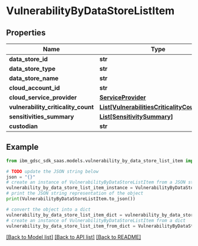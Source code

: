 # VulnerabilityByDataStoreListItem


## Properties

Name | Type | Description | Notes
------------ | ------------- | ------------- | -------------
**data_store_id** | **str** |  | 
**data_store_type** | **str** |  | 
**data_store_name** | **str** |  | 
**cloud_account_id** | **str** |  | 
**cloud_service_provider** | [**ServiceProvider**](ServiceProvider.md) |  | 
**vulnerability_criticality_count** | [**List[VulnerabilitiesCriticalityCountInner]**](VulnerabilitiesCriticalityCountInner.md) |  | 
**sensitivities_summary** | [**List[SensitivitySummary]**](SensitivitySummary.md) |  | 
**custodian** | **str** |  | [optional] 

## Example

```python
from ibm_gdsc_sdk_saas.models.vulnerability_by_data_store_list_item import VulnerabilityByDataStoreListItem

# TODO update the JSON string below
json = "{}"
# create an instance of VulnerabilityByDataStoreListItem from a JSON string
vulnerability_by_data_store_list_item_instance = VulnerabilityByDataStoreListItem.from_json(json)
# print the JSON string representation of the object
print(VulnerabilityByDataStoreListItem.to_json())

# convert the object into a dict
vulnerability_by_data_store_list_item_dict = vulnerability_by_data_store_list_item_instance.to_dict()
# create an instance of VulnerabilityByDataStoreListItem from a dict
vulnerability_by_data_store_list_item_from_dict = VulnerabilityByDataStoreListItem.from_dict(vulnerability_by_data_store_list_item_dict)
```
[[Back to Model list]](../README.md#documentation-for-models) [[Back to API list]](../README.md#documentation-for-api-endpoints) [[Back to README]](../README.md)


